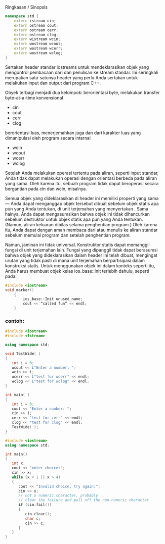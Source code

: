 Ringkasan / Sinopsis
```cpp
namespace std {
    extern istream cin;
    extern ostream cout;
    extern ostream cerr;
    extern ostream clog;
    extern wistream wcin;
    extern wostream wcout;
    extern wostream wcerr;
    extern wostream wclog;
}
```

Sertakan header standar iostreams <iostream> untuk mendeklarasikan objek yang mengontrol pembacaan dari dan penulisan ke stream standar. 
Ini seringkali merupakan satu-satunya header yang perlu Anda sertakan untuk melakukan input dan output dari program C++.
  
Obyek terbagi menjadi dua kelompok:
berorientasi byte, melakukan transfer byte-at-a-time konvensional
- cin
- cout
- cerr
- clog
  
berorientasi luas, menerjemahkan juga dan dari karakter luas yang dimanipulasi oleh program secara internal
- wcin
- wcout
- wcerr
- wclog
  
Setelah Anda melakukan operasi tertentu pada aliran, seperti input standar, Anda tidak dapat melakukan operasi dengan orientasi berbeda pada aliran yang sama. 
Oleh karena itu, sebuah program tidak dapat beroperasi secara bergantian pada cin dan wcin, misalnya.
  
Semua objek yang dideklarasikan di header ini memiliki properti yang sama — Anda dapat menganggap objek tersebut dibuat sebelum objek statis apa pun yang Anda tentukan, di unit terjemahan yang menyertakan <iostreams>. 
Sama halnya, Anda dapat mengasumsikan bahwa objek ini tidak dihancurkan sebelum destruktor untuk objek statis apa pun yang Anda tentukan. 
(Namun, aliran keluaran dibilas selama penghentian program.) Oleh karena itu, Anda dapat dengan aman membaca dari atau menulis ke aliran standar sebelum memulai program dan setelah penghentian program.

Namun, jaminan ini tidak universal. Konstruktor statis dapat memanggil fungsi di unit terjemahan lain. 
Fungsi yang dipanggil tidak dapat berasumsi bahwa objek yang dideklarasikan dalam header ini telah dibuat, mengingat urutan yang tidak pasti di mana unit terjemahan berpartisipasi dalam konstruksi statis. 
Untuk menggunakan objek ini dalam konteks seperti itu, Anda harus membuat objek kelas ios_base::Init terlebih dahulu, seperti pada:
  
```cpp
#include <iostream>
void marker()
    {    
        ios_base::Init unused_name;
        cout << “called fun” << endl;
    }
```
  
### contoh:
  
```cpp
#include <iostream>
#include <fstream>

using namespace std;

void TestWide( )
{
   int i = 0;
   wcout << L"Enter a number: ";
   wcin >> i;
   wcerr << L"test for wcerr" << endl;
   wclog << L"test for wclog" << endl;
}

int main( )
{
   int i = 0;
   cout << "Enter a number: ";
   cin >> i;
   cerr << "test for cerr" << endl;
   clog << "test for clog" << endl;
   TestWide( );
}
```

```cpp
#include <iostream>
using namespace std;

int main()
{
   int x;
   cout << "enter choice:";
   cin >> x;
   while (x < 1 || x > 4)
   {
      cout << "Invalid choice, try again:";
      cin >> x;
      // not a numeric character, probably
      // clear the failure and pull off the non-numeric character
      if (cin.fail())
      {
         cin.clear();
         char c;
         cin >> c;
      }
   }
}
```
